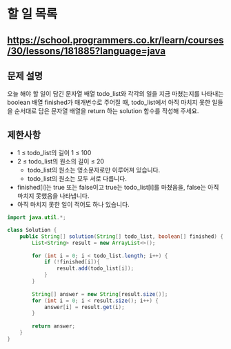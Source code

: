 # 할 일 목록
https://school.programmers.co.kr/learn/courses/30/lessons/181885?language=java
---
## 문제 설명
오늘 해야 할 일이 담긴 문자열 배열 todo_list와 각각의 일을 지금 마쳤는지를 나타내는 boolean 배열 finished가 매개변수로 주어질 때, todo_list에서 아직 마치지 못한 일들을 순서대로 담은 문자열 배열을 return 하는 solution 함수를 작성해 주세요.

## 제한사항
+ 1 ≤ todo_list의 길이 1 ≤ 100
+ 2 ≤ todo_list의 원소의 길이 ≤ 20
  + todo_list의 원소는 영소문자로만 이루어져 있습니다.
  + todo_list의 원소는 모두 서로 다릅니다.
+ finished[i]는 true 또는 false이고 true는 todo_list[i]를 마쳤음을, false는 아직 마치지 못했음을 나타냅니다.
+ 아직 마치지 못한 일이 적어도 하나 있습니다.
```java
import java.util.*;

class Solution {
    public String[] solution(String[] todo_list, boolean[] finished) {
        List<String> result = new ArrayList<>();
        
        for (int i = 0; i < todo_list.length; i++) {
            if (!finished[i]){
                result.add(todo_list[i]);
            }
        }
        
        String[] answer = new String[result.size()];
        for (int i = 0; i < result.size(); i++) {
            answer[i] = result.get(i);
        }
        
        return answer;
    }
}
```